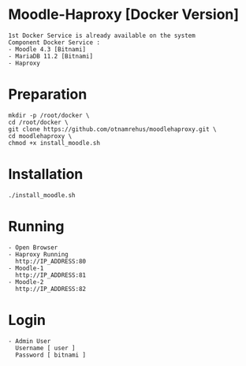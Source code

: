 # Moodle-Haproxy [Docker Version] 
    1st Docker Service is already available on the system
    Component Docker Service :
    - Moodle 4.3 [Bitnami]
    - MariaDB 11.2 [Bitnami]
    - Haproxy
# Preparation
    mkdir -p /root/docker \
    cd /root/docker \
    git clone https://github.com/otnamrehus/moodlehaproxy.git \
    cd moodlehaproxy \
    chmod +x install_moodle.sh
# Installation
    ./install_moodle.sh
# Running
    - Open Browser     
    - Haproxy Running 
      http://IP_ADDRESS:80   
    - Moodle-1  
      http://IP_ADDRESS:81  
    - Moodle-2  
      http://IP_ADDRESS:82 
# Login
    - Admin User
      Username [ user ]
      Password [ bitnami ]        
